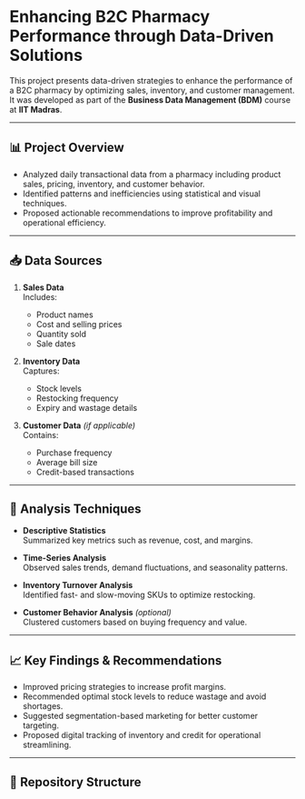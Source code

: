 # Enhancing B2C Pharmacy Performance through Data-Driven Solutions

This project presents data-driven strategies to enhance the performance of a B2C pharmacy by optimizing sales, inventory, and customer management. It was developed as part of the **Business Data Management (BDM)** course at **IIT Madras**.

---

## 📊 Project Overview

- Analyzed daily transactional data from a pharmacy including product sales, pricing, inventory, and customer behavior.
- Identified patterns and inefficiencies using statistical and visual techniques.
- Proposed actionable recommendations to improve profitability and operational efficiency.

---

## 📥 Data Sources

1. **Sales Data**  
   Includes:
   - Product names  
   - Cost and selling prices  
   - Quantity sold  
   - Sale dates  

2. **Inventory Data**  
   Captures:
   - Stock levels  
   - Restocking frequency  
   - Expiry and wastage details  

3. **Customer Data** *(if applicable)*  
   Contains:
   - Purchase frequency  
   - Average bill size  
   - Credit-based transactions  

---

## 🧪 Analysis Techniques

- **Descriptive Statistics**  
  Summarized key metrics such as revenue, cost, and margins.

- **Time-Series Analysis**  
  Observed sales trends, demand fluctuations, and seasonality patterns.

- **Inventory Turnover Analysis**  
  Identified fast- and slow-moving SKUs to optimize restocking.

- **Customer Behavior Analysis** *(optional)*  
  Clustered customers based on buying frequency and value.

---

## 📈 Key Findings & Recommendations

- Improved pricing strategies to increase profit margins.
- Recommended optimal stock levels to reduce wastage and avoid shortages.
- Suggested segmentation-based marketing for better customer targeting.
- Proposed digital tracking of inventory and credit for operational streamlining.

---

## 📁 Repository Structure

